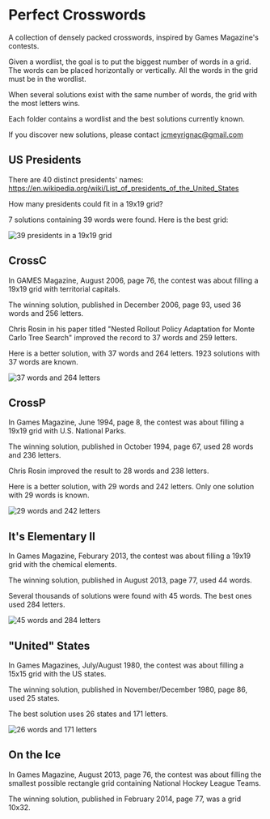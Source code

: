 # Perfect Crosswords

A collection of densely packed crosswords, inspired by Games Magazine's contests.

Given a wordlist, the goal is to put the biggest number of words in a grid.
The words can be placed horizontally or vertically.
All the words in the grid must be in the wordlist.

When several solutions exist with the same number of words, the grid with the most letters wins.

Each folder contains a wordlist and the best solutions currently known.

If you discover new solutions, please contact jcmeyrignac@gmail.com

## US Presidents

There are 40 distinct presidents' names:
https://en.wikipedia.org/wiki/List_of_presidents_of_the_United_States

How many presidents could fit in a 19x19 grid?

7 solutions containing 39 words were found.
Here is the best grid:

![39 presidents in a 19x19 grid](/Presidents/Presidents.png)

## CrossC

In GAMES Magazine, August 2006, page 76, the contest was about filling a 19x19 grid with territorial capitals.

The winning solution, published in December 2006, page 93, used 36 words and 256 letters.

Chris Rosin in his paper titled "Nested Rollout Policy Adaptation for Monte Carlo Tree Search" improved the record to 37 words and 259 letters.

Here is a better solution, with 37 words and 264 letters.
1923 solutions with 37 words are known.

![37 words and 264 letters](/CrossC/CrossC.png)

## CrossP

In Games Magazine, June 1994, page 8, the contest was about filling a 19x19 grid with U.S. National Parks.

The winning solution, published in October 1994, page 67, used 28 words and 236 letters.

Chris Rosin improved the result to 28 words and 238 letters.

Here is a better solution, with 29 words and 242 letters.
Only one solution with 29 words is known.

![29 words and 242 letters](/CrossP/CrossP.png)

## It's Elementary II

In Games Magazine, Feburary 2013, the contest was about filling a 19x19 grid with the chemical elements.

The winning solution, published in August 2013, page 77, used 44 words.

Several thousands of solutions were found with 45 words.
The best ones used 284 letters.

![45 words and 284 letters](/Elements2/Elements2.png)

## "United" States

In Games Magazines, July/August 1980, the contest was about filling a 15x15 grid with the US states.

The winning solution, published in November/December 1980, page 86, used 25 states.

The best solution uses 26 states and 171 letters.

![26 words and 171 letters](/UnitedStates/15x15.png)


## On the Ice

In Games Magazine, August 2013, page 76, the contest was about filling the smallest possible rectangle grid containing National Hockey League Teams.

The winning solution, published in February 2014, page 77, was a grid 10x32.

